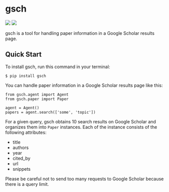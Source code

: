 # gsch

[![](https://img.shields.io/pypi/v/gsch.svg)](https://pypi.python.org/pypi/gsch) [![](https://img.shields.io/travis/jun-harashima/gsch.svg)](https://travis-ci.org/jun-harashima/gsch)

gsch is a tool for handling paper information in a Google Scholar results page.

## Quick Start

To install gsch, run this command in your terminal:

```
$ pip install gsch
```

You can handle paper information in a Google Scholar results page like this:

```
from gsch.agent import Agent
from gsch.paper import Paper

agent = Agent()
papers = agent.search(['some', 'topic'])
```

For a given query, gsch obtains 10 search results on Google Scholar and organizes them into `Paper` instances. Each of the instance consists of the following attributes:

- title
- authors
- year
- cited_by
- url
- snippets

Please be careful not to send too many requests to Google Scholar because there is a query limit.
